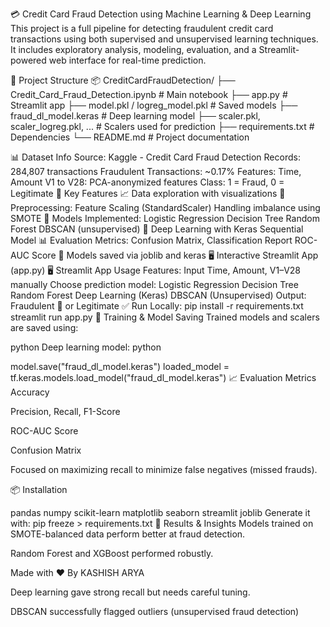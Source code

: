 💳 Credit Card Fraud Detection using Machine Learning & Deep Learning
This project is a full pipeline for detecting fraudulent credit card transactions using both supervised and unsupervised learning techniques. It includes exploratory analysis, modeling, evaluation, and a Streamlit-powered web interface for real-time prediction.

📂 Project Structure
📦 CreditCardFraudDetection/ ├── Credit_Card_Fraud_Detection.ipynb # Main notebook ├── app.py # Streamlit app ├── model.pkl / logreg_model.pkl # Saved models ├── fraud_dl_model.keras # Deep learning model ├── scaler.pkl, scaler_logreg.pkl, ... # Scalers used for prediction ├── requirements.txt # Dependencies └── README.md # Project documentation

📊 Dataset Info
Source: Kaggle - Credit Card Fraud Detection
Records: 284,807 transactions
Fraudulent Transactions: ~0.17%
Features:
Time, Amount
V1 to V28: PCA-anonymized features
Class: 1 = Fraud, 0 = Legitimate
🚀 Key Features
📈 Data exploration with visualizations
🔄 Preprocessing:
Feature Scaling (StandardScaler)
Handling imbalance using SMOTE
🤖 Models Implemented:
Logistic Regression
Decision Tree
Random Forest
DBSCAN (unsupervised)
🧠 Deep Learning with Keras Sequential Model
📊 Evaluation Metrics:
Confusion Matrix, Classification Report
ROC-AUC Score
💾 Models saved via joblib and keras
🖥 Interactive Streamlit App (app.py)
🖥 Streamlit App Usage
Features:
Input Time, Amount, V1–V28 manually
Choose prediction model:
Logistic Regression
Decision Tree
Random Forest
Deep Learning (Keras)
DBSCAN (Unsupervised)
Output: Fraudulent 🚨 or Legitimate ✅
Run Locally:
pip install -r requirements.txt
streamlit run app.py
🧠 Training & Model Saving Trained models and scalers are saved using:

python
Deep learning model:
python

model.save("fraud_dl_model.keras")
loaded_model = tf.keras.models.load_model("fraud_dl_model.keras")
📈 Evaluation Metrics Accuracy

Precision, Recall, F1-Score

ROC-AUC Score

Confusion Matrix

Focused on maximizing recall to minimize false negatives (missed frauds).

📦 Installation

pandas
numpy
scikit-learn
matplotlib
seaborn
streamlit
joblib
Generate it with:
pip freeze > requirements.txt
📌 Results & Insights Models trained on SMOTE-balanced data perform better at fraud detection.

Random Forest and XGBoost performed robustly.

Made with ❤ By KASHISH ARYA

Deep learning gave strong recall but needs careful tuning.

DBSCAN successfully flagged outliers (unsupervised fraud detection)

